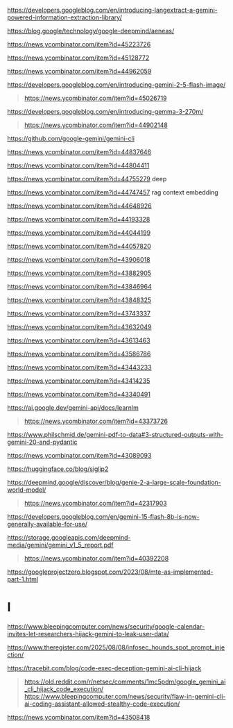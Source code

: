 https://developers.googleblog.com/en/introducing-langextract-a-gemini-powered-information-extraction-library/

https://blog.google/technology/google-deepmind/aeneas/

https://news.ycombinator.com/item?id=45223726

https://news.ycombinator.com/item?id=45128772

https://news.ycombinator.com/item?id=44962059

https://developers.googleblog.com/en/introducing-gemini-2-5-flash-image/
> https://news.ycombinator.com/item?id=45026719

https://developers.googleblog.com/en/introducing-gemma-3-270m/
> https://news.ycombinator.com/item?id=44902148

https://github.com/google-gemini/gemini-cli

https://news.ycombinator.com/item?id=44837646

https://news.ycombinator.com/item?id=44804411

https://news.ycombinator.com/item?id=44755279 deep

https://news.ycombinator.com/item?id=44747457 rag context embedding

https://news.ycombinator.com/item?id=44648926

https://news.ycombinator.com/item?id=44193328

https://news.ycombinator.com/item?id=44044199

https://news.ycombinator.com/item?id=44057820

https://news.ycombinator.com/item?id=43906018

https://news.ycombinator.com/item?id=43882905

https://news.ycombinator.com/item?id=43846964

https://news.ycombinator.com/item?id=43848325

https://news.ycombinator.com/item?id=43743337

https://news.ycombinator.com/item?id=43632049

https://news.ycombinator.com/item?id=43613463

https://news.ycombinator.com/item?id=43586786

https://news.ycombinator.com/item?id=43443233

https://news.ycombinator.com/item?id=43414235

https://news.ycombinator.com/item?id=43340491

https://ai.google.dev/gemini-api/docs/learnlm
> https://news.ycombinator.com/item?id=43373726

https://www.philschmid.de/gemini-pdf-to-data#3-structured-outputs-with-gemini-20-and-pydantic

https://news.ycombinator.com/item?id=43089093

https://huggingface.co/blog/siglip2

https://deepmind.google/discover/blog/genie-2-a-large-scale-foundation-world-model/
> https://news.ycombinator.com/item?id=42317903

https://developers.googleblog.com/en/gemini-15-flash-8b-is-now-generally-available-for-use/

https://storage.googleapis.com/deepmind-media/gemini/gemini_v1_5_report.pdf
> https://news.ycombinator.com/item?id=40392208

https://googleprojectzero.blogspot.com/2023/08/mte-as-implemented-part-1.html

# I
https://www.bleepingcomputer.com/news/security/google-calendar-invites-let-researchers-hijack-gemini-to-leak-user-data/

https://www.theregister.com/2025/08/08/infosec_hounds_spot_prompt_injection/

https://tracebit.com/blog/code-exec-deception-gemini-ai-cli-hijack
> https://old.reddit.com/r/netsec/comments/1mc5pdm/google_gemini_ai_cli_hijack_code_execution/
> https://www.bleepingcomputer.com/news/security/flaw-in-gemini-cli-ai-coding-assistant-allowed-stealthy-code-execution/

https://news.ycombinator.com/item?id=43508418

